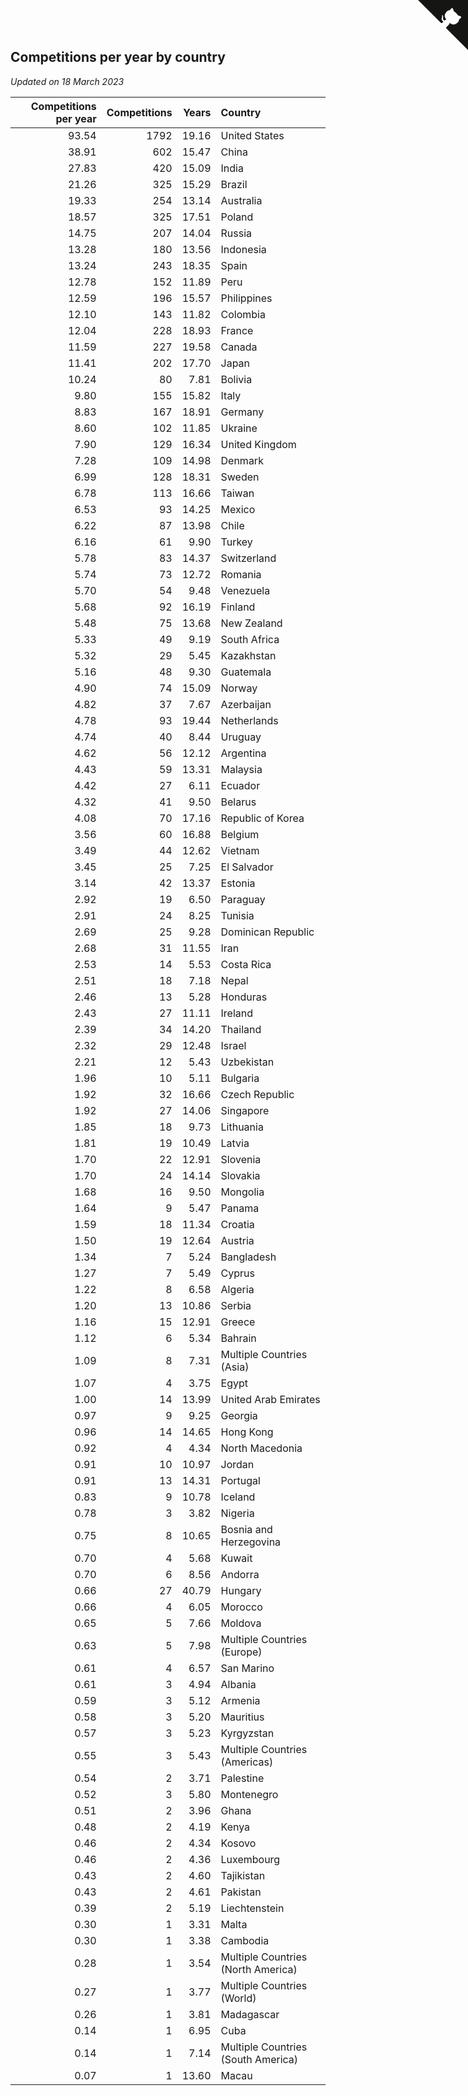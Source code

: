 ## Competitions per year by country

*Updated on 18 March 2023*

| Competitions per year | Competitions | Years | Country |
| ---: | ---: | ---: | :--- |
| 93.54 | 1792 | 19.16 | United States |
| 38.91 | 602 | 15.47 | China |
| 27.83 | 420 | 15.09 | India |
| 21.26 | 325 | 15.29 | Brazil |
| 19.33 | 254 | 13.14 | Australia |
| 18.57 | 325 | 17.51 | Poland |
| 14.75 | 207 | 14.04 | Russia |
| 13.28 | 180 | 13.56 | Indonesia |
| 13.24 | 243 | 18.35 | Spain |
| 12.78 | 152 | 11.89 | Peru |
| 12.59 | 196 | 15.57 | Philippines |
| 12.10 | 143 | 11.82 | Colombia |
| 12.04 | 228 | 18.93 | France |
| 11.59 | 227 | 19.58 | Canada |
| 11.41 | 202 | 17.70 | Japan |
| 10.24 | 80 | 7.81 | Bolivia |
| 9.80 | 155 | 15.82 | Italy |
| 8.83 | 167 | 18.91 | Germany |
| 8.60 | 102 | 11.85 | Ukraine |
| 7.90 | 129 | 16.34 | United Kingdom |
| 7.28 | 109 | 14.98 | Denmark |
| 6.99 | 128 | 18.31 | Sweden |
| 6.78 | 113 | 16.66 | Taiwan |
| 6.53 | 93 | 14.25 | Mexico |
| 6.22 | 87 | 13.98 | Chile |
| 6.16 | 61 | 9.90 | Turkey |
| 5.78 | 83 | 14.37 | Switzerland |
| 5.74 | 73 | 12.72 | Romania |
| 5.70 | 54 | 9.48 | Venezuela |
| 5.68 | 92 | 16.19 | Finland |
| 5.48 | 75 | 13.68 | New Zealand |
| 5.33 | 49 | 9.19 | South Africa |
| 5.32 | 29 | 5.45 | Kazakhstan |
| 5.16 | 48 | 9.30 | Guatemala |
| 4.90 | 74 | 15.09 | Norway |
| 4.82 | 37 | 7.67 | Azerbaijan |
| 4.78 | 93 | 19.44 | Netherlands |
| 4.74 | 40 | 8.44 | Uruguay |
| 4.62 | 56 | 12.12 | Argentina |
| 4.43 | 59 | 13.31 | Malaysia |
| 4.42 | 27 | 6.11 | Ecuador |
| 4.32 | 41 | 9.50 | Belarus |
| 4.08 | 70 | 17.16 | Republic of Korea |
| 3.56 | 60 | 16.88 | Belgium |
| 3.49 | 44 | 12.62 | Vietnam |
| 3.45 | 25 | 7.25 | El Salvador |
| 3.14 | 42 | 13.37 | Estonia |
| 2.92 | 19 | 6.50 | Paraguay |
| 2.91 | 24 | 8.25 | Tunisia |
| 2.69 | 25 | 9.28 | Dominican Republic |
| 2.68 | 31 | 11.55 | Iran |
| 2.53 | 14 | 5.53 | Costa Rica |
| 2.51 | 18 | 7.18 | Nepal |
| 2.46 | 13 | 5.28 | Honduras |
| 2.43 | 27 | 11.11 | Ireland |
| 2.39 | 34 | 14.20 | Thailand |
| 2.32 | 29 | 12.48 | Israel |
| 2.21 | 12 | 5.43 | Uzbekistan |
| 1.96 | 10 | 5.11 | Bulgaria |
| 1.92 | 32 | 16.66 | Czech Republic |
| 1.92 | 27 | 14.06 | Singapore |
| 1.85 | 18 | 9.73 | Lithuania |
| 1.81 | 19 | 10.49 | Latvia |
| 1.70 | 22 | 12.91 | Slovenia |
| 1.70 | 24 | 14.14 | Slovakia |
| 1.68 | 16 | 9.50 | Mongolia |
| 1.64 | 9 | 5.47 | Panama |
| 1.59 | 18 | 11.34 | Croatia |
| 1.50 | 19 | 12.64 | Austria |
| 1.34 | 7 | 5.24 | Bangladesh |
| 1.27 | 7 | 5.49 | Cyprus |
| 1.22 | 8 | 6.58 | Algeria |
| 1.20 | 13 | 10.86 | Serbia |
| 1.16 | 15 | 12.91 | Greece |
| 1.12 | 6 | 5.34 | Bahrain |
| 1.09 | 8 | 7.31 | Multiple Countries (Asia) |
| 1.07 | 4 | 3.75 | Egypt |
| 1.00 | 14 | 13.99 | United Arab Emirates |
| 0.97 | 9 | 9.25 | Georgia |
| 0.96 | 14 | 14.65 | Hong Kong |
| 0.92 | 4 | 4.34 | North Macedonia |
| 0.91 | 10 | 10.97 | Jordan |
| 0.91 | 13 | 14.31 | Portugal |
| 0.83 | 9 | 10.78 | Iceland |
| 0.78 | 3 | 3.82 | Nigeria |
| 0.75 | 8 | 10.65 | Bosnia and Herzegovina |
| 0.70 | 4 | 5.68 | Kuwait |
| 0.70 | 6 | 8.56 | Andorra |
| 0.66 | 27 | 40.79 | Hungary |
| 0.66 | 4 | 6.05 | Morocco |
| 0.65 | 5 | 7.66 | Moldova |
| 0.63 | 5 | 7.98 | Multiple Countries (Europe) |
| 0.61 | 4 | 6.57 | San Marino |
| 0.61 | 3 | 4.94 | Albania |
| 0.59 | 3 | 5.12 | Armenia |
| 0.58 | 3 | 5.20 | Mauritius |
| 0.57 | 3 | 5.23 | Kyrgyzstan |
| 0.55 | 3 | 5.43 | Multiple Countries (Americas) |
| 0.54 | 2 | 3.71 | Palestine |
| 0.52 | 3 | 5.80 | Montenegro |
| 0.51 | 2 | 3.96 | Ghana |
| 0.48 | 2 | 4.19 | Kenya |
| 0.46 | 2 | 4.34 | Kosovo |
| 0.46 | 2 | 4.36 | Luxembourg |
| 0.43 | 2 | 4.60 | Tajikistan |
| 0.43 | 2 | 4.61 | Pakistan |
| 0.39 | 2 | 5.19 | Liechtenstein |
| 0.30 | 1 | 3.31 | Malta |
| 0.30 | 1 | 3.38 | Cambodia |
| 0.28 | 1 | 3.54 | Multiple Countries (North America) |
| 0.27 | 1 | 3.77 | Multiple Countries (World) |
| 0.26 | 1 | 3.81 | Madagascar |
| 0.14 | 1 | 6.95 | Cuba |
| 0.14 | 1 | 7.14 | Multiple Countries (South America) |
| 0.07 | 1 | 13.60 | Macau |


<a href="https://github.com/jonatanklosko/wca_statistics" class="github-corner" aria-label="View source on Github"><svg width="80" height="80" viewBox="0 0 250 250" style="fill:#151513; color:#fff; position: absolute; top: 0; border: 0; right: 0;" aria-hidden="true"><path d="M0,0 L115,115 L130,115 L142,142 L250,250 L250,0 Z"></path><path d="M128.3,109.0 C113.8,99.7 119.0,89.6 119.0,89.6 C122.0,82.7 120.5,78.6 120.5,78.6 C119.2,72.0 123.4,76.3 123.4,76.3 C127.3,80.9 125.5,87.3 125.5,87.3 C122.9,97.6 130.6,101.9 134.4,103.2" fill="currentColor" style="transform-origin: 130px 106px;" class="octo-arm"></path><path d="M115.0,115.0 C114.9,115.1 118.7,116.5 119.8,115.4 L133.7,101.6 C136.9,99.2 139.9,98.4 142.2,98.6 C133.8,88.0 127.5,74.4 143.8,58.0 C148.5,53.4 154.0,51.2 159.7,51.0 C160.3,49.4 163.2,43.6 171.4,40.1 C171.4,40.1 176.1,42.5 178.8,56.2 C183.1,58.6 187.2,61.8 190.9,65.4 C194.5,69.0 197.7,73.2 200.1,77.6 C213.8,80.2 216.3,84.9 216.3,84.9 C212.7,93.1 206.9,96.0 205.4,96.6 C205.1,102.4 203.0,107.8 198.3,112.5 C181.9,128.9 168.3,122.5 157.7,114.1 C157.9,116.9 156.7,120.9 152.7,124.9 L141.0,136.5 C139.8,137.7 141.6,141.9 141.8,141.8 Z" fill="currentColor" class="octo-body"></path></svg></a><style>.github-corner:hover .octo-arm{animation:octocat-wave 560ms ease-in-out}@keyframes octocat-wave{0%,100%{transform:rotate(0)}20%,60%{transform:rotate(-25deg)}40%,80%{transform:rotate(10deg)}}@media (max-width:500px){.github-corner:hover .octo-arm{animation:none}.github-corner .octo-arm{animation:octocat-wave 560ms ease-in-out}}</style>
